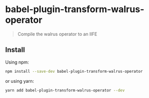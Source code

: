 # babel-plugin-transform-walrus-operator

> Compile the walrus operator to an IIFE

## Install

Using npm:

```sh
npm install --save-dev babel-plugin-transform-walrus-operator
```

or using yarn:

```sh
yarn add babel-plugin-transform-walrus-operator --dev
```
